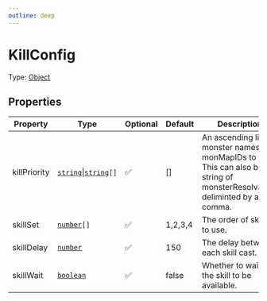 ```yaml
---
outline: deep
---
```


# KillConfig

Type: [Object](https://developer.mozilla.org/en-US/docs/Web/JavaScript/Reference/Global_Objects/Object)


## Properties
| Property | Type | Optional | Default | Description |
| -------- | ---- | -------- | ------- | ----------- |
| killPriority | <code><a href="https://developer.mozilla.org/en-us/docs/web/javascript/reference/global_objects/string">string</a></code>\|<code><a href="https://developer.mozilla.org/en-us/docs/web/javascript/reference/global_objects/string">string</a>[]</code> | ✅ | [] | An ascending list of monster names or monMapIDs to kill. This can also be a string of monsterResolvables deliminted by a comma. |
| skillSet | <code><a href="https://developer.mozilla.org/en-us/docs/web/javascript/reference/global_objects/number">number</a>[]</code> | ✅ | 1,2,3,4 | The order of skills to use. |
| skillDelay | <code><a href="https://developer.mozilla.org/en-us/docs/web/javascript/reference/global_objects/number">number</a></code> | ✅ | 150 | The delay between each skill cast. |
| skillWait | <code><a href="https://developer.mozilla.org/en-us/docs/web/javascript/reference/global_objects/boolean">boolean</a></code> | ✅ | false | Whether to wait for the skill to be available. |